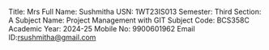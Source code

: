 Title: Mrs
Full Name: Sushmitha
USN: 1WT23IS013
Semester: Third
Section: A
Subject Name: Project Management with GIT
Subject Code: BCS358C
Academic Year: 2024-25
Mobile No: 9900601962
Email ID:rsushmitha@gmail.com
